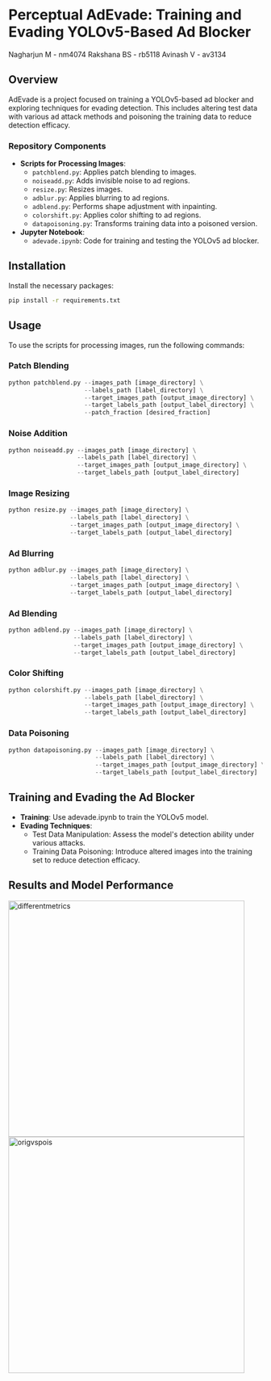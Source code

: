 # Perceptual AdEvade: Training and Evading YOLOv5-Based Ad Blocker

Nagharjun M - nm4074
Rakshana BS - rb5118
Avinash V - av3134

## Overview
AdEvade is a project focused on training a YOLOv5-based ad blocker and exploring techniques for evading detection. This includes altering test data with various ad attack methods and poisoning the training data to reduce detection efficacy.

### Repository Components
- **Scripts for Processing Images**:
  - `patchblend.py`: Applies patch blending to images.
  - `noiseadd.py`: Adds invisible noise to ad regions.
  - `resize.py`: Resizes images.
  - `adblur.py`: Applies blurring to ad regions.
  - `adblend.py`: Performs shape adjustment with inpainting.
  - `colorshift.py`: Applies color shifting to ad regions.
  - `datapoisoning.py`: Transforms training data into a poisoned version.
- **Jupyter Notebook**:
  - `adevade.ipynb`: Code for training and testing the YOLOv5 ad blocker.

## Installation

Install the necessary packages:

```bash
pip install -r requirements.txt
```

## Usage
To use the scripts for processing images, run the following commands:

### Patch Blending
```python
python patchblend.py --images_path [image_directory] \
                     --labels_path [label_directory] \
                     --target_images_path [output_image_directory] \
                     --target_labels_path [output_label_directory] \
                     --patch_fraction [desired_fraction]
```
### Noise Addition
```python
python noiseadd.py --images_path [image_directory] \
                   --labels_path [label_directory] \
                   --target_images_path [output_image_directory] \
                   --target_labels_path [output_label_directory]

```
### Image Resizing
```python
python resize.py --images_path [image_directory] \
                 --labels_path [label_directory] \
                 --target_images_path [output_image_directory] \
                 --target_labels_path [output_label_directory]

```
### Ad Blurring
```python
python adblur.py --images_path [image_directory] \
                 --labels_path [label_directory] \
                 --target_images_path [output_image_directory] \
                 --target_labels_path [output_label_directory]

```
### Ad Blending
```python
python adblend.py --images_path [image_directory] \
                  --labels_path [label_directory] \
                  --target_images_path [output_image_directory] \
                  --target_labels_path [output_label_directory]

```
### Color Shifting
```python
python colorshift.py --images_path [image_directory] \
                     --labels_path [label_directory] \
                     --target_images_path [output_image_directory] \
                     --target_labels_path [output_label_directory]

```
### Data Poisoning
```python
python datapoisoning.py --images_path [image_directory] \
                        --labels_path [label_directory] \
                        --target_images_path [output_image_directory] \
                        --target_labels_path [output_label_directory]

```

## Training and Evading the Ad Blocker
- **Training**: Use adevade.ipynb to train the YOLOv5 model.
- **Evading Techniques**:
    - Test Data Manipulation: Assess the model's detection ability under various attacks.
    - Training Data Poisoning: Introduce altered images into the training set to reduce detection efficacy.

## Results and Model Performance
<img width="468" alt="differentmetrics" src="https://github.com/Nagharjun17/Perceptual_Ad-Blocker_Evasion/assets/64778259/a666c804-9be8-41ee-a8a6-4194f280ab95">
<img width="468" alt="origvspois" src="https://github.com/Nagharjun17/Perceptual_Ad-Blocker_Evasion/assets/64778259/951f9710-62b5-4596-b9fa-8608fbb4471d">
